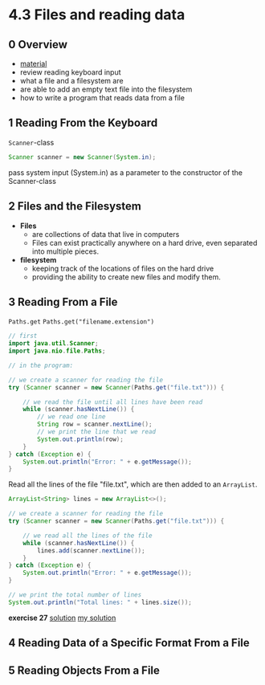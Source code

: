 4.3 Files and reading data
===
0 Overview
---
- [material](https://java-programming.mooc.fi/part-4/3-files-and-reading-data)
- review reading keyboard input
- what a file and a filesystem are
- are able to add an empty text file into the filesystem
- how to write a program that reads data from a file
  
1 Reading From the Keyboard
---
`Scanner`-class
```java
Scanner scanner = new Scanner(System.in);
```
pass system input (System.in) as a parameter to the constructor of the Scanner-class

2 Files and the Filesystem
---
- **Files**
  - are collections of data that live in computers
  - Files can exist practically anywhere on a hard drive, even separated into multiple pieces.
- **filesystem** 
  - keeping track of the locations of files on the hard drive
  - providing the ability to create new files and modify them.

3 Reading From a File
---
`Paths.get`
`Paths.get("filename.extension")`

```java
// first
import java.util.Scanner;
import java.nio.file.Paths;

// in the program:

// we create a scanner for reading the file
try (Scanner scanner = new Scanner(Paths.get("file.txt"))) {

    // we read the file until all lines have been read
    while (scanner.hasNextLine()) {
        // we read one line
        String row = scanner.nextLine();
        // we print the line that we read
        System.out.println(row);
    }
} catch (Exception e) {
    System.out.println("Error: " + e.getMessage());
}
```
Read all the lines of the file "file.txt", which are then added to an `ArrayList`.
```java
ArrayList<String> lines = new ArrayList<>();

// we create a scanner for reading the file
try (Scanner scanner = new Scanner(Paths.get("file.txt"))) {

    // we read all the lines of the file
    while (scanner.hasNextLine()) {
        lines.add(scanner.nextLine());
    }
} catch (Exception e) {
    System.out.println("Error: " + e.getMessage());
}

// we print the total number of lines
System.out.println("Total lines: " + lines.size());
```

**exercise 27**
[solution](https://tmc.mooc.fi/exercises/83242/solution)
[my solution](https://tmc.mooc.fi/submissions/17130003#files)

4 Reading Data of a Specific Format From a File
---

5 Reading Objects From a File
---



